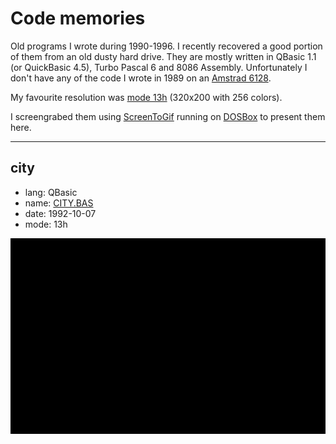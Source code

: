 # Code memories
Old programs I wrote during 1990-1996. I recently recovered a good portion of them from an old dusty hard drive. They are mostly written in QBasic 1.1 (or QuickBasic 4.5), Turbo Pascal 6 and 8086 Assembly. Unfortunately I don't have any of the code I wrote in 1989 on an [Amstrad 6128](https://en.wikipedia.org/wiki/Amstrad_CPC#CPC6128).

My favourite resolution was [mode 13h](https://en.wikipedia.org/wiki/Mode_13h) (320x200 with 256 colors). 

I screengrabed them using [ScreenToGif](http://www.screentogif.com/) running on [DOSBox](https://www.dosbox.com/) to present them here.

---
## city
- lang: QBasic
- name: [CITY.BAS](CITY.BAS)
- date: 1992-10-07
- mode: 13h

![city](assets/city.gif)
